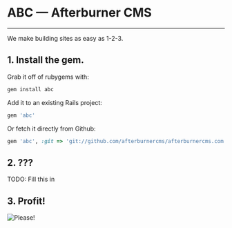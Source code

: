 # ABC — Afterburner CMS
------

We make building sites as easy as 1-2-3.

## 1. Install the gem.

Grab it off of rubygems with:

```ruby
gem install abc
```

Add it to an existing Rails project:

```ruby
gem 'abc'
```

Or fetch it directly from Github:

```ruby
gem 'abc', :git => 'git://github.com/afterburnercms/afterburnercms.com'
```

## 2. ???

TODO: Fill this in

## 3. Profit!

![Please!](http://i2.kym-cdn.com/photos/images/newsfeed/000/264/200/acb.jpg)
